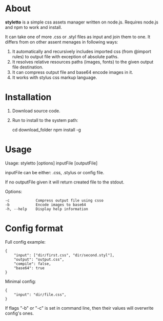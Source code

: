 About
=====

**styletto** is a simple css assets manager written on node.js. Requires node.js and npm to work and install.

It can take one of more .css or .styl files as input and join them to one. It differs from on other assent menages in following ways:

1. It automatically and recursively includes imported css (from @import rules) to output file with exception of absolute paths.
2. It resolves relative resources paths (images, fonts) to the given output file destination.
3. It can compress output file and base64 encode images in it.
4. It works with stylus css markup language.


Installation
============

1. Download source code.
2. Run to install to the system path:

    cd download_folder
    npm install -g


Usage
=====

Usage: styletto [options] inputFile [outputFile]

inputFile can be either: .css, .stylus or config file.

If no outputFile given it will return created file to the stdout.

Options:

    -c            Compress output file using csso
    -b            Encode images to base64
    -h, --help    Display help information


Config format
=============

Full config example:

    {
        "input": ["dir/first.css", "dir/second.styl"],
        "output": "output.css",
        "compile": false,
        "base64": true
    }

Minimal config:

    {
        "input": "dir/file.css",
    }

If flags "-b" or "-c" is set in command line, then their values will overwrite config's ones.